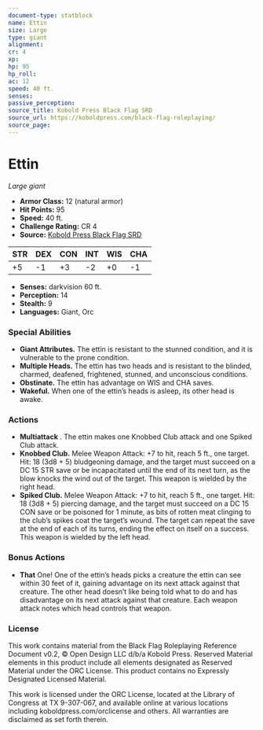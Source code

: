 ```yaml
---
document-type: statblock
name: Ettin
size: Large
type: giant
alignment: 
cr: 4
xp: 
hp: 95
hp_roll: 
ac: 12
speed: 40 ft.
senses: 
passive_perception: 
source_title: Kobold Press Black Flag SRD
source_url: https://koboldpress.com/black-flag-roleplaying/
source_page: 
---
```


# Ettin

*Large giant*

- **Armor Class:** 12 (natural armor)
- **Hit Points:** 95
- **Speed:** 40 ft.
- **Challenge Rating:** CR 4
- **Source:** [Kobold Press Black Flag SRD](https://koboldpress.com/black-flag-roleplaying/)

| STR | DEX | CON | INT | WIS | CHA |
| --- | --- | --- | --- | --- | --- |
| +5 | -1 | +3 | -2 | +0 | -1 |

- **Senses:** darkvision 60 ft.
- **Perception:** 14
- **Stealth:** 9
- **Languages:** Giant, Orc

### Special Abilities

- **Giant Attributes.** The ettin is resistant to the stunned condition, and it is vulnerable to the prone condition.
- **Multiple Heads.** The ettin has two heads and is resistant to the blinded, charmed, deafened, frightened, stunned, and unconscious conditions.
- **Obstinate.** The ettin has advantage on WIS and CHA saves.
- **Wakeful.** When one of the ettin’s heads is asleep, its other head is awake.

### Actions

- **Multiattack** . The ettin makes one Knobbed Club attack and one Spiked Club attack.
- **Knobbed Club.** Melee Weapon Attack: +7 to hit, reach 5 ft., one target. Hit: 18 (3d8 + 5) bludgeoning damage, and the target must succeed on a DC 15 STR save or be incapacitated until the end of its next turn, as the blow knocks the wind out of the target. This weapon is wielded by the right head.
- **Spiked Club.** Melee Weapon Attack: +7 to hit, reach 5 ft., one target. Hit: 18 (3d8 + 5) piercing damage, and the target must succeed on a DC 15 CON save or be poisoned for 1 minute, as bits of rotten meat clinging to the club’s spikes coat the target’s wound. The target can repeat the save at the end of each of its turns, ending the effect on itself on a success. This weapon is wielded by the left head.

### Bonus Actions

- **That** One! One of the ettin’s heads picks a creature the ettin can see within 30 feet of it, gaining advantage on its next attack against that creature. The other head doesn’t like being told what to do and has disadvantage on its next attack against that creature. Each weapon attack notes which head controls that weapon.

### License

This work contains material from the Black Flag Roleplaying Reference Document v0.2, © Open Design LLC d/b/a Kobold Press. Reserved Material elements in this product include all elements designated as Reserved Material under the ORC License. This product contains no Expressly Designated Licensed Material.

This work is licensed under the ORC License, located at the Library of Congress at TX 9-307-067, and available online at various locations including koboldpress.com/orclicense and others. All warranties are disclaimed as set forth therein.
